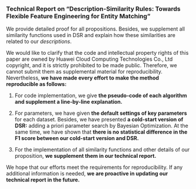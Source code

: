 ### Technical Report on “Description-Similarity Rules: Towards Flexible Feature Engineering for Entity Matching”

We provide detailed proof for all propositions. Besides, we supplement all similarity functions used in DSR and explain how these similarities are related to our *descriptions*.

We would like to clarify that the code and intellectual property rights of this paper are owned by Huawei Cloud Computing Technologies Co., Ltd copyright, and it is strictly prohibited to be made public. Therefore, we cannot submit them as supplemental material for reproducibility. Nevertheless, **we have made every effort to make the method reproducible as follows:** 

1. For code implementation, we give **the pseudo-code of each algorithm and supplement a line-by-line explanation.**

2. For parameters, we have given **the default settings of key parameters** for each dataset. Besides, we have presented **a cold-start version of DSR:** adding a priori parameter search by Bayesian Optimization. At the same time, we have shown that **there is no statistical difference in the F1 score between our cold-start version and DSR.**

3. For the implementation of all similarity functions and other details of our proposition, **we supplement them in our technical report.**

We hope that our efforts meet the requirements for reproducibility. If any additional information is needed, **we are proactive in updating our technical report in the future.** 